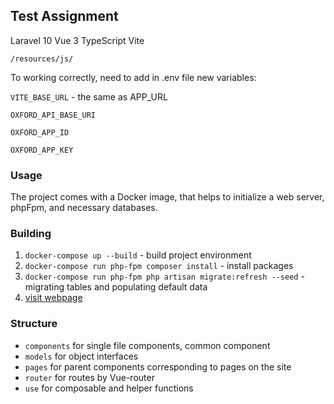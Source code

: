 
## Test Assignment

Laravel 10 Vue 3 TypeScript Vite

`/resources/js/`

To working correctly, need to add in .env file new variables:

`VITE_BASE_URL` - the same as APP_URL

`OXFORD_API_BASE_URI` 

`OXFORD_APP_ID`

`OXFORD_APP_KEY`

### Usage
The project comes with a Docker image, that helps to initialize a web server, phpFpm, and necessary databases.

### Building
1) `docker-compose up --build` - build project environment
2) `docker-compose run php-fpm composer install` - install packages
3) `docker-compose run php-fpm php artisan migrate:refresh --seed` - migrating tables and populating default data
4) [visit webpage](http://127.0.0.1)

### Structure
 - `components` for single file components, common component
 - `models` for object interfaces
 - `pages` for parent components corresponding to pages on the site
 - `router` for routes by Vue-router
 - `use` for composable and helper functions

